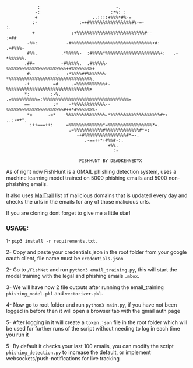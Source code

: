 ```                                                                                          
            :                             -.                                        
           -:                           :*%: :                                      
           +                     ..::::+%%%*#%-=                                    
          :-                :=+#%%%%%%%%%%%%%%%%#%-=-                    :.         
          +              :+%%%%%%%%%%%%%%%%%%%%%%%%%%#--              :=##          
        -%%:           -#%%%%%%%%%%%%%%%%%%%%%%%%%%%%%%%+#:        .=#%%%-          
        #%%.         .*%%%%%-  :#%%%%*%%%%%%%%%%%%%%%%%%%%%+:   .-*%%%%%%.          
       .##=          -#%%%%%.  .#%%%%%-%%%%%%%%%%%%%%%%%%%%%%%++%%%%%%%%+           
        #.         .   :*%%%%##%%%%%%%-*%%%%%%%%%%%%%%%%%%%%%%%%%%%%%%%%.           
       -+         =#     .=%%%%%%%%%%%+-%%%%%%%%%%%%%%%%%%%%%%%%%%%%%%%%+           
       *:        :-%.     .=%%%%%%%%%%=:%%%%%%%%%%%%%%%%%%%%%%%%%%%%%%%%%=          
       ==         :*    -*%%%%%%%%%%%%--%%%%%%%%%%%%%%%%%%%%%%#++*#%%%%%%%-         
        *=      .=*   -%%%%%%%%%%%%%%%.*%%%%%%%%%%%%%%%%%%%#+:      ..:-=+*.        
         :++===++:     =%%%%%%%%%%%%%*=%%%%%%%%%%%%%%%%%*=.                         
                        .=%%%%%%%%%%%#%%%%%%%%%%%%%#*=:                             
                           -+#%%%%%%%%%%%%%%%%#*=-.                                 
                              .-==++*+#%%#-:.                                       
                                       +%%.                                         
                                         :-

                            FISHHUNT BY DEADKENNEDYX
```


As of right now FishHunt is a GMAIL phishing detection system, uses a machine learning model trained on 5000 phishing emails and 5000 non-phsishing emails. 

It also uses [MalTrail](https://github.com/stamparm/maltrail?tab=readme-ov-file#blacklist) list of malicious domains that is updated every day and checks the urls in the emails for any of those malicious urls.

If you are cloning dont forget to give me a little star!

### USAGE:

1- `pip3 install -r requirements.txt`.

2- Copy and paste your credentials.json in the root folder from your google oauth client, file name must be `credentials.json`

2- Go to `/FishNet` and run `python3 email_training.py`, this will start the model training with the legal and phishing emails `.mbox`.

3- We will have now 2 file outputs after running the email_training `phishing_model.pkl` and `vectorizer.pkl`.

4- Now go to root folder and run `python3 main.py`, if you have not been logged in before then it will open a browser tab with the gmail auth page

5- After logging in it will create a `token.json` file in the root folder which will be used for further runs of the script without needing to log in each time you run it

5- By default it checks your last 100 emails, you can modify the script `phishing_detection.py` to increase the default, or implement websockets/push-notifications for live tracking
